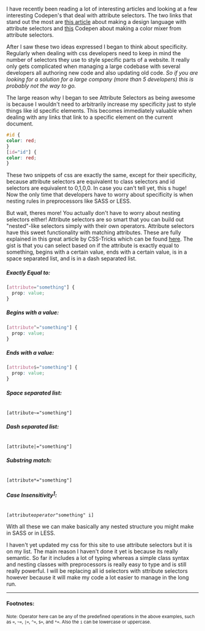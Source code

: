 
I have recently been reading a lot of interesting articles and looking at a few interesting Codepen's that deal with attribute selectors. The two links that stand out the most are <a href="https://css-tricks.com/weird-design-languages-with-attributes/">this article</a> about making a design language with attribute selectors and <a href="http://codepen.io/alexzaworski/pen/xOBmXP">this</a> Codepen about making a color mixer from attribute selectors.

After I saw these two ideas expressed I began to think about specificity. Regularly when dealing with css developers need to keep in mind the number of selectors they use to style specific parts of a website. It really only gets complicated when managing a large codebase with several developers all authoring new code and also updating old code. <em>So if you are looking for a solution for a large company (more than 5 developers) this is probably not the way to go.</em>

The large reason why I began to see Attribute Selectors as being awesome is because I wouldn't need to arbitrarily increase my specificity just to style things like id specific elements. This becomes immediately valuable when dealing with any links that link to a specific element on the current document.

```CSS
#id {
color: red;
}
[id="id"] {
color: red;
}
```

These two snippets of css are exactly the same, except for their specificity, because attribute selectors are equivalent to class selectors and id selectors are equivalent to 0,1,0,0. In case you can't tell yet, this s huge! Now the only time that developers have to worry about specificity is when nesting rules in preprocessors like SASS or LESS.

But wait, theres more! You actually don't have to worry about nesting selectors either! Attribute selectors are so smart that you can build out "nested"-like selectors simply with their own operators. Attribute selectors have this sweet functionality with matching attributes. These are fully explained in this great article by CSS-Tricks which can be found <a href="https://css-tricks.com/attribute-selectors/">here</a>. The gist is that you can select based on if the attribute is exactly equal to something, begins with a certain value, ends with a certain value, is in a space separated list, and is in a dash separated list.

##### Exactly Equal to:
```css
[attribute="something"] {
  prop: value;
}
```

##### Begins with a value:
```css
[attribute^="something"] {
  prop: value;
}
```

##### Ends with a value:
```css
[attribute$="something"] {
  prop: value;
}
```

<h5 class="escape--default">Space separated list: </h5>
<pre data-lang="css"><code>
<span class="css-selector"><span class="css-specialChars">[</span><span class="css-prop">attribute</span>~=<span class="css-string">"something"</span><span class="css-specialChars">]</span></span>
</code></pre>
<h5 class="escape--default">Dash separated list: </h5>
<pre data-lang="css"><code>
<span class="css-selector"><span class="css-specialChars">[</span><span class="css-prop">attribute</span>|=<span class="css-string">"something"</span><span class="css-specialChars">]</span></span>
</code></pre>
<h5 class="escape--default">Substring match: </h5>
<pre data-lang="css"><code>
<span class="css-selector"><span class="css-specialChars">[</span><span class="css-prop">attribute</span>*=<span class="css-string">"something"</span><span class="css-specialChars">]</span></span>
</code></pre>
<h5 class="escape--default">Case Insensitivity<sup><a href="#f1" class="link">1</a></sup>: </h5>
<pre data-lang="css"><code>
<span class="css-selector"><span class="css-specialChars">[</span><span class="css-prop">attribute</span><em>operator</em><span class="css-string">"something"</span><span class="css-specialChars"> i]</span></span>
</code></pre>
<p>
With all these we can make basically any nested structure you might make in SASS or in LESS.
</p>
<p>
I haven't yet updated my css for this site to use attribute selectors but it is on my list. The main reason I haven't done it yet is because its really semantic. So far it includes a lot of typing whereas a simple class syntax and nesting classes with preprocessors is really easy to type and is still really powerful. I will be replacing all id selectors with sttribute selectors however because it will make my code a lot easier to manage in the long run.
</p>

<hr/>
<h4>Footnotes:</h4>
<small id="f1">Note: Operator here can be any of the predefined operations in the above examples, such as <code class="inline-block">=</code>, <code class="inline-block">~=</code>, <code class="inline-block">|=</code>, <code class="inline-block">^=</code>, <code class="inline-block">$=</code>, and <code class="inline-block">*=</code>. Also the <code class="inline-block">i</code> can be lowercase or uppercase.</small>
